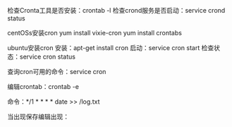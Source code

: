 检查Cronta工具是否安装：crontab -l
检查crond服务是否启动：service crond status

centOSs安装cron
yum install vixie-cron
yum install crontabs

ubuntu安装cron
安装：apt-get install cron
启动：service cron start
检查状态：service cron status

查询cron可用的命令：service cron

编辑crontab：crontab -e

命令：*/1 * * * * date >> /log.txt

当出现保存编辑出现：